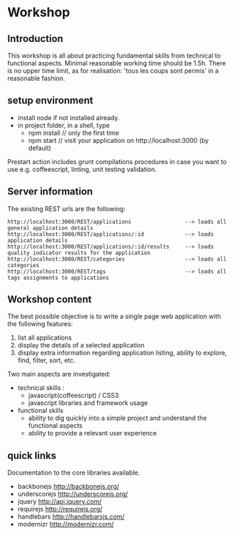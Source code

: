# Workshop

## Introduction
This workshop is all about practicing fundamental skills from technical to functional aspects. Minimal reasonable 
working time should be 1.5h. There is no upper time limit, as for realisation: 'tous les coups sont permis' in a 
reasonable fashion. 

## setup environment
* install node if not installed already.
* in project folder, in a shell, type
    * npm install // only the first time
    * npm start // visit your application on http://localhost:3000 (by default)

Prestart action includes grunt compilations procedures in case you want to use e.g. coffeescript, linting, unit testing
validation.

## Server information
The existing REST urls are the following:

    http://localhost:3000/REST/applications                 --> loads all general application details
    http://localhost:3000/REST/applications/:id             --> loads application details
    http://localhost:3000/REST/applications/:id/results     --> loads quality indicator results for the application
    http://localhost:3000/REST/categories                   --> loads all categories
    http://localhost:3000/REST/tags                         --> loads all tags assignments to applications

## Workshop content
The best possible objective is to write a single page web application with the following features:

1. list all applications
2. display the details of a selected application
3. display extra information regarding application listing, ability to explore, find, filter, sort, etc.

Two main aspects are investigated:

* technical skills :
    * javascript(coffeescript) / CSS3
    * javascript libraries and framework usage
* functional skills
    * ability to dig quickly into a simple project and understand the functional aspects
    * ability to provide a relevant user experience

## quick links
Documentation to the core libraries available. 

* backbonejs http://backbonejs.org/ 
* underscorejs http://underscorejs.org/ 
* jquery http://api.jquery.com/ 
* requirejs http://requirejs.org/
* handlebars http://handlebarsjs.com/ 
* modernizr http://modernizr.com/